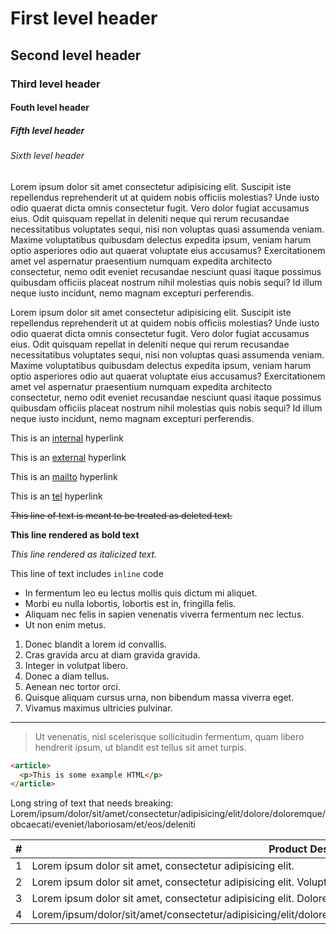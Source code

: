 # First level header

## Second level header

### Third level header

#### Fouth level header

##### Fifth level header

###### Sixth level header

Lorem ipsum dolor sit amet consectetur adipisicing elit. Suscipit iste repellendus reprehenderit ut at quidem nobis officiis molestias? Unde iusto odio quaerat dicta omnis consectetur fugit. Vero dolor fugiat accusamus eius. Odit quisquam repellat in deleniti neque qui rerum recusandae necessitatibus voluptates sequi, nisi non voluptas quasi assumenda veniam. Maxime voluptatibus quibusdam delectus expedita ipsum, veniam harum optio asperiores odio aut quaerat voluptate eius accusamus? Exercitationem amet vel aspernatur praesentium numquam expedita architecto consectetur, nemo odit eveniet recusandae nesciunt quasi itaque possimus quibusdam officiis placeat nostrum nihil molestias quis nobis sequi? Id illum neque iusto incidunt, nemo magnam excepturi perferendis.

Lorem ipsum dolor sit amet consectetur adipisicing elit. Suscipit iste repellendus reprehenderit ut at quidem nobis officiis molestias? Unde iusto odio quaerat dicta omnis consectetur fugit. Vero dolor fugiat accusamus eius. Odit quisquam repellat in deleniti neque qui rerum recusandae necessitatibus voluptates sequi, nisi non voluptas quasi assumenda veniam. Maxime voluptatibus quibusdam delectus expedita ipsum, veniam harum optio asperiores odio aut quaerat voluptate eius accusamus? Exercitationem amet vel aspernatur praesentium numquam expedita architecto consectetur, nemo odit eveniet recusandae nesciunt quasi itaque possimus quibusdam officiis placeat nostrum nihil molestias quis nobis sequi? Id illum neque iusto incidunt, nemo magnam excepturi perferendis.

This is an [internal](/) hyperlink

This is an [external](https://google.co.uk) hyperlink

This is an [mailto](mailto:someone@somedomain.com) hyperlink

This is an [tel](tel:01234567890) hyperlink

~~This line of text is meant to be treated as deleted text.~~

**This line rendered as bold text**

_This line rendered as italicized text._

This line of text includes `inline` code

- In fermentum leo eu lectus mollis quis dictum mi aliquet.
- Morbi eu nulla lobortis, lobortis est in, fringilla felis.
- Aliquam nec felis in sapien venenatis viverra fermentum nec lectus.
- Ut non enim metus.

1. Donec blandit a lorem id convallis.
2. Cras gravida arcu at diam gravida gravida.
3. Integer in volutpat libero.
4. Donec a diam tellus.
5. Aenean nec tortor orci.
6. Quisque aliquam cursus urna, non bibendum massa viverra eget.
7. Vivamus maximus ultricies pulvinar.

---

> Ut venenatis, nisl scelerisque sollicitudin fermentum, quam libero hendrerit ipsum, ut blandit est tellus sit amet turpis.

```html
<article>
  <p>This is some example HTML</p>
</article>
```

Long string of text that needs breaking:
Lorem/ipsum/dolor/sit/amet/consectetur/adipisicing/elit/dolore/doloremque/obcaecati/eveniet/laboriosam/et/eos/deleniti

| #   | Product Description                                                                                                        | Available |
| --- | -------------------------------------------------------------------------------------------------------------------------- | --------- |
| 1   | Lorem ipsum dolor sit amet, consectetur adipisicing elit.                                                                  | Yes       |
| 2   | Lorem ipsum dolor sit amet, consectetur adipisicing elit. Voluptas dolorum quasi illo.                                     | Yes       |
| 3   | Lorem ipsum dolor sit amet, consectetur adipisicing elit. Dolore doloremque obcaecati eveniet laboriosam et, eos deleniti. | Yes       |
| 4   | Lorem/ipsum/dolor/sit/amet/consectetur/adipisicing/elit/dolore/doloremque/obcaecati/eveniet/laboriosam/et/eos/deleniti     | Yes       |

